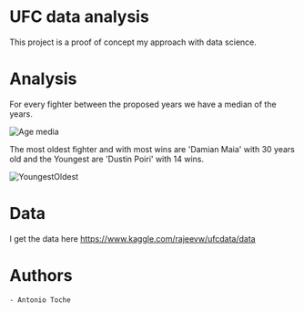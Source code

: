 # UFC data analysis

This project is a proof of concept my approach with data science. 


# Analysis

For every fighter between the proposed years we have a median of the years.

![Age media]("https://github.com/antoniott15/ufcDataAnalisys/blob/master/plots/ageOfFigthers.png")

The most oldest fighter and with most wins are 'Damian Maia' with 30 years old and the Youngest are 'Dustin Poiri' with 14 wins.

![YoungestOldest]("https://github.com/antoniott15/ufcDataAnalisys/blob/master/plots/mostOld.png")


# Data 

I get the data here https://www.kaggle.com/rajeevw/ufcdata/data

# Authors
    - Antonio Toche
